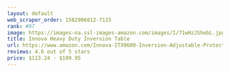 ```yaml
---
layout: default 
﻿web_scraper_order: 1582906812-7115
rank: #97
image: https://images-na.ssl-images-amazon.com/images/I/71wHzJShebL.jpg
title: Innova Heavy Duty Inversion Table
url: https://www.amazon.com/Innova-ITX9600-Inversion-Adjustable-Protective/dp/B003QCI4GG/ref=zg_mw_sporting-goods_97?_encoding=UTF8&psc=1&refRID=5CP7JJH669Q653S4FQ41
reviews: 4.6 out of 5 stars
price: $113.24 - $199.95
---
```

